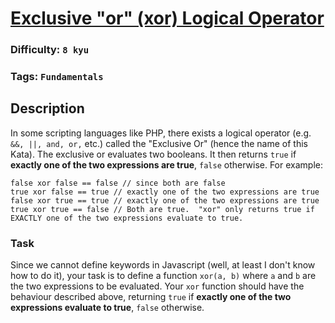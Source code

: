 # [Exclusive "or" (xor) Logical Operator](https://www.codewars.com/kata/56fa3c5ce4d45d2a52001b3c)

### Difficulty: `8 kyu`

### Tags: `Fundamentals`

## Description

In some scripting languages like PHP, there exists a logical operator (e.g. `&&, ||, and, or,` etc.) called the "Exclusive Or" (hence the name of this Kata). The exclusive or evaluates two booleans. It then returns `true` if **exactly one of the two expressions are true**, `false` otherwise. For example:

```
false xor false == false // since both are false
true xor false == true // exactly one of the two expressions are true
false xor true == true // exactly one of the two expressions are true
true xor true == false // Both are true.  "xor" only returns true if EXACTLY one of the two expressions evaluate to true.
```

### Task
Since we cannot define keywords in Javascript (well, at least I don't know how to do it), your task is to define a function `xor(a, b)` where `a` and `b` are the two expressions to be evaluated. Your `xor` function should have the behaviour described above, returning `true` if **exactly one of the two expressions evaluate to true**, `false` otherwise.

